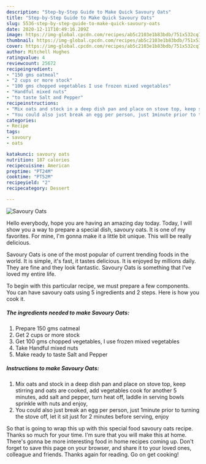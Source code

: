 ```yaml
---
description: "Step-by-Step Guide to Make Quick Savoury Oats"
title: "Step-by-Step Guide to Make Quick Savoury Oats"
slug: 5536-step-by-step-guide-to-make-quick-savoury-oats
date: 2020-12-11T10:49:16.209Z
image: https://img-global.cpcdn.com/recipes/ab5c2103e1b83bdb/751x532cq70/savoury-oats-recipe-main-photo.jpg
thumbnail: https://img-global.cpcdn.com/recipes/ab5c2103e1b83bdb/751x532cq70/savoury-oats-recipe-main-photo.jpg
cover: https://img-global.cpcdn.com/recipes/ab5c2103e1b83bdb/751x532cq70/savoury-oats-recipe-main-photo.jpg
author: Mitchell Hughes
ratingvalue: 4
reviewcount: 25672
recipeingredient:
- "150 gms oatmeal"
- "2 cups or more stock"
- "100 gms chopped vegetables I use frozen mixed vegetables"
- "Handful mixed nuts"
- "to taste Salt and Pepper"
recipeinstructions:
- "Mix oats and stock in a deep dish pan and place on stove top, keep stirring and oats are cooked, add vegetables cook for another 5 minutes, add salt and pepper, turn heat off, laddle in serving bowls sprinkle with nuts and enjoy,"
- "You could also just break an egg per person, just 1minute prior to turning the stove off, let it sit just for 2 minutes before serving, enjoy"
categories:
- Recipe
tags:
- savoury
- oats

katakunci: savoury oats 
nutrition: 187 calories
recipecuisine: American
preptime: "PT24M"
cooktime: "PT52M"
recipeyield: "2"
recipecategory: Dessert

---
```



![Savoury Oats](https://img-global.cpcdn.com/recipes/ab5c2103e1b83bdb/751x532cq70/savoury-oats-recipe-main-photo.jpg)

Hello everybody, hope you are having an amazing day today. Today, I will show you a way to prepare a special dish, savoury oats. It is one of my favorites. For mine, I'm gonna make it a little bit unique. This will be really delicious.



Savoury Oats is one of the most popular of current trending foods in the world. It is simple, it's fast, it tastes delicious. It is enjoyed by millions daily. They are fine and they look fantastic. Savoury Oats is something that I've loved my entire life.


To begin with this particular recipe, we must prepare a few components. You can have savoury oats using 5 ingredients and 2 steps. Here is how you cook it.

<!--inarticleads1-->

##### The ingredients needed to make Savoury Oats:

1. Prepare 150 gms oatmeal
1. Get 2 cups or more stock
1. Get 100 gms chopped vegetables, I use frozen mixed vegetables
1. Take Handful mixed nuts
1. Make ready to taste Salt and Pepper




<!--inarticleads2-->

##### Instructions to make Savoury Oats:

1. Mix oats and stock in a deep dish pan and place on stove top, keep stirring and oats are cooked, add vegetables cook for another 5 minutes, add salt and pepper, turn heat off, laddle in serving bowls sprinkle with nuts and enjoy,
1. You could also just break an egg per person, just 1minute prior to turning the stove off, let it sit just for 2 minutes before serving, enjoy




So that is going to wrap this up with this special food savoury oats recipe. Thanks so much for your time. I'm sure that you will make this at home. There's gonna be more interesting food in home recipes coming up. Don't forget to save this page on your browser, and share it to your loved ones, colleague and friends. Thanks again for reading. Go on get cooking!
